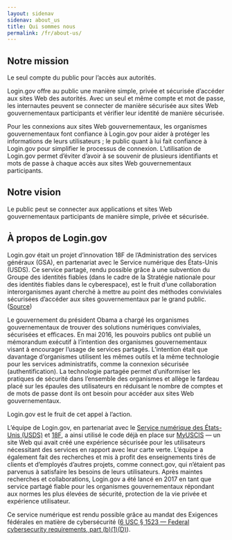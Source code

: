 ```yaml
---
layout: sidenav
sidenav: about_us
title: Qui sommes nous
permalink: /fr/about-us/
---
```

## Notre mission

Le seul compte du public pour l’accès aux autorités.

Login.gov offre au public une manière simple, privée et sécurisée d’accéder aux sites Web des autorités. Avec un seul et même compte et mot de passe, les internautes peuvent se connecter de manière sécurisée aux sites Web gouvernementaux participants et vérifier leur identité de manière sécurisée.

Pour les connexions aux sites Web gouvernementaux, les organismes gouvernementaux font confiance à Login.gov pour aider à protéger les informations de leurs utilisateurs ; le public quant à lui fait confiance à Login.gov pour simplifier le processus de connexion. L’utilisation de Login.gov permet d’éviter d’avoir à se souvenir de plusieurs identifiants et mots de passe à chaque accès aux sites Web gouvernementaux participants.

## Notre vision

Le public peut se connecter aux applications et sites Web gouvernementaux participants de manière simple, privée et sécurisée.

## À propos de Login.gov

Login.gov était un projet d’innovation 18F de l’Administration des services généraux (GSA), en partenariat avec le Service numérique des États-Unis (USDS). Ce service partagé, rendu possible grâce à une subvention du Groupe des identités fiables (dans le cadre de la Stratégie nationale pour des identités fiables dans le cyberespace), est le fruit d’une collaboration interorganismes ayant cherché à mettre au point des méthodes conviviales sécurisées d’accéder aux sites gouvernementaux par le grand public. ([Source](https://www.nextgov.com/digital-government/2017/01/logingov-moving-ahead/228515/))

Le gouvernement du président Obama a chargé les organismes gouvernementaux de trouver des solutions numériques conviviales, sécurisées et efficaces. En mai 2016, les pouvoirs publics ont publié un mémorandum exécutif à l’intention des organismes gouvernementaux visant à encourager l’usage de services partagés. L’intention était que davantage d’organismes utilisent les mêmes outils et la même technologie pour les services administratifs, comme la connexion sécurisée (authentification). La technologie partagée permet d’uniformiser les pratiques de sécurité dans l’ensemble des organismes et allège le fardeau placé sur les épaules des utilisateurs en réduisant le nombre de comptes et de mots de passe dont ils ont besoin pour accéder aux sites Web gouvernementaux.

Login.gov est le fruit de cet appel à l’action.

L’équipe de Login.gov, en partenariat avec le [Service numérique des États-Unis (USDS)](https://www.usds.gov/) et [18F](https://18f.gsa.gov/), a ainsi utilisé le code déjà en place sur [MyUSCIS](https://my.uscis.gov/) — un site Web qui avait créé une expérience sécurisée pour les utilisateurs nécessitant des services en rapport avec leur carte verte. L’équipe a également fait des recherches et mis à profit des enseignements tirés de clients et d’employés d’autres projets, comme connect.gov, qui n’étaient pas parvenus à satisfaire les besoins de leurs utilisateurs. Après maintes recherches et collaborations, Login.gov a été lancé en 2017 en tant que service partagé fiable pour les organismes gouvernementaux répondant aux normes les plus élevées de sécurité, protection de la vie privée et expérience utilisateur.

Ce service numérique est rendu possible grâce au mandat des Exigences fédérales en matière de cybersécurité  ([6 USC § 1523 — Federal cybersecurity requirements, part (b)(1)(D)](https://uscode.house.gov/view.xhtml?req=6+USC+1523:+Federal+cybersecurity+requirements)).